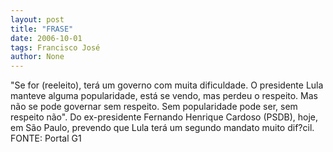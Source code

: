 ```yaml
---
layout: post
title: "FRASE"
date: 2006-10-01
tags: Francisco José
author: None
---
```


\"Se for (reeleito), terá um governo com muita dificuldade. O presidente Lula manteve alguma popularidade, está se vendo, mas perdeu o respeito. Mas não se pode governar sem respeito. Sem popularidade pode ser, sem respeito não\".
Do ex-presidente Fernando Henrique Cardoso (PSDB), hoje, em São Paulo, prevendo que Lula terá um segundo mandato muito dif?cil. FONTE: Portal G1&nbsp; 